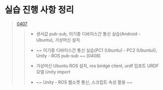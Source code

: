 # 실습 진행 사항 정리
> [0407](https://github.com/ujinilee/AiCarLab/blob/main/Research%20Report/%EC%9D%B4%EA%B8%B0%EC%A2%85%20%EB%94%94%EB%B0%94%EC%9D%B4%EC%8A%A4%EA%B0%84%20%ED%86%B5%EC%8B%A0.md)
>>* 센서값 pub-sub, 이기종 디바이스간 통신 실습(Android - Ubuntu), 가상머신 설치
>>
>>* ~~ 이기종 디바이스간 통신 실습(PC1 (Ubuntu) - PC2 (Ubuntu)), Unity - ROS pub-sub ~~
> [0408]
>>* 가상머신 Ubuntu ROS 설치, ros birdge client, urdf 임포트 URDF 모델 Unity import
>>
>>* ~~ Unity - ROS 웹소켓 통신, 스크립트 속성 활용 ~~
